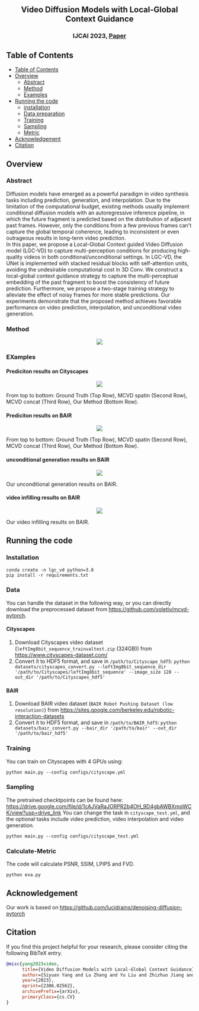 <div align="center">    

## Video Diffusion Models with Local-Global Context Guidance
</div>

<h3 align="center">IJCAI 2023, <a href="https://arxiv.org/abs/2306.02562" target="_blank">Paper</a> </h3>

## Table of Contents

- [Table of Contents](#table-of-contents)
- [Overview](#overview)
  * [Abstract](#abstract)
  * [Method](#method)
  * [Examples](#examples)
- [Running the code](#running-the-code)
  * [installation](#Installation)
  * [Data preparation](#Data)
  * [Training](#Training)
  * [Sampling](#sampling)
  * [Metric](#Calculate-Metric)
- [Acknowledgement](#acknowledgement)
- [Citation](#citation)


## Overview

### Abstract
Diffusion models have emerged as a powerful paradigm in video synthesis tasks including prediction, generation, and interpolation. Due to the limitation of the computational budget, existing methods usually implement conditional diffusion models with an autoregressive inference pipeline, in which the future fragment is predicted based on the distribution of adjacent past frames. However, only the conditions from a few previous frames can't capture the global temporal coherence, leading to inconsistent or even outrageous results in long-term video prediction.  
In this paper, we propose a Local-Global Context guided Video Diffusion model (LGC-VD) to capture multi-perception conditions for producing high-quality videos in both conditional/unconditional settings. In LGC-VD, the UNet is implemented with stacked residual blocks with self-attention units, avoiding the undesirable computational cost in 3D Conv. We construct a local-global context guidance strategy to capture the multi-perceptual embedding of the past fragment to boost the consistency of future prediction. Furthermore, we propose a two-stage training strategy to alleviate the effect of noisy frames for more stable predictions. Our experiments demonstrate that the proposed method achieves favorable performance on video prediction, interpolation, and unconditional video generation. 
### Method
<div align=center><img src="assets/diagram.png"></div>

### EXamples
#### Prediciton results on Cityscapes
<div align=center><img src="assets/city_prediction.gif"></div>

From top to bottom: Ground Truth (Top Row), MCVD spatin (Second Row), MCVD concat (Third Row), Our Method (Bottom Row).
#### Prediciton results on BAIR
<div align=center><img src="assets/bair_prediction.gif"></div>

From top to bottom: Ground Truth (Top Row), MCVD spatin (Second Row), MCVD concat (Third Row), Our Method (Bottom Row).
#### unconditional generation results on BAIR
<div align=center><img src="assets/bair_generation.gif"></div>

Our unconditional generation results on BAIR.
#### video infilling results on BAIR
<div align=center><img src="assets/bair_infilling.png"></div>

Our video infilling results on BAIR.

## Running the code
### Installation
```
conda create -n lgc_vd python=3.8
pip install -r requirements.txt
```
### Data 
You can handle the dataset in the following way, or you can directly download the preprocessed dataset from https://github.com/voletiv/mcvd-pytorch.
#### Cityscapes
1. Download Cityscapes video dataset (`leftImg8bit_sequence_trainvaltest.zip` (324GB)) from  https://www.cityscapes-dataset.com/
2. Convert it to HDF5 format, and save in `/path/to/Cityscape_hdf5`:
`python datasets/cityscapes_convert.py --leftImg8bit_sequence_dir '/path/to/Cityscapes/leftImg8bit_sequence' --image_size 128 --out_dir '/path/to/Cityscapes_hdf5'`

#### BAIR
1. Download BAIR video dataset (`BAIR Robot Pushing Dataset (low resolution)`) from  https://sites.google.com/berkeley.edu/robotic-interaction-datasets
2. Convert it to HDF5 format, and save in `/path/to/BAIR_hdf5`:
`python datasets/bair_convert.py --bair_dir '/path/to/bair' --out_dir '/path/to/bair_hdf5'`

### Training
You can train on Cityscapes with 4 GPUs using:
```
python main.py --config configs/cityscape.yml
```
### Sampling
The pretrained checktpoints can be found here: https://drive.google.com/file/d/1cAJVaRaJORPR2b4OH_9D4gbAWBXmqWCK/view?usp=drive_link
You can change the task in `cityscape_test.yml`, and the optional tasks include video prediction, video interpolation and video generation.
```
python main.py --config configs/cityscape_test.yml
```

### Calculate-Metric
The code will calculate PSNR, SSIM, LPIPS and FVD.

```
python eva.py 
```
## Acknowledgement
Our work is based on https://github.com/lucidrains/denoising-diffusion-pytorch

## Citation
If you find this project helpful for your research, please consider citing the following BibTeX entry.
```BibTex
@misc{yang2023video,
      title={Video Diffusion Models with Local-Global Context Guidance}, 
      author={Siyuan Yang and Lu Zhang and Yu Liu and Zhizhuo Jiang and You He},
      year={2023},
      eprint={2306.02562},
      archivePrefix={arXiv},
      primaryClass={cs.CV}
}
```
